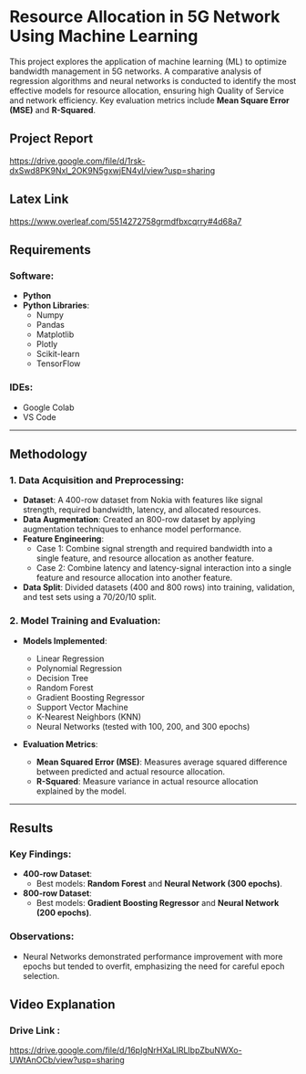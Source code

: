 # Resource Allocation in 5G Network Using Machine Learning

This project explores the application of machine learning (ML) to optimize bandwidth management in 5G networks. A comparative analysis of regression algorithms and neural networks is conducted to identify the most effective models for resource allocation, ensuring high Quality of Service and network efficiency. Key evaluation metrics include **Mean Square Error (MSE)** and **R-Squared**.

## Project Report
https://drive.google.com/file/d/1rsk-dxSwd8PK9Nxl_2OK9N5gxwjEN4yl/view?usp=sharing

## Latex Link
https://www.overleaf.com/5514272758grmdfbxcqrry#4d68a7

## Requirements

### Software:
- **Python**  
- **Python Libraries**:
  - Numpy  
  - Pandas  
  - Matplotlib  
  - Plotly  
  - Scikit-learn  
  - TensorFlow  

### IDEs:  
- Google Colab  
- VS Code  

---

## Methodology

### 1. Data Acquisition and Preprocessing:
- **Dataset**: A 400-row dataset from Nokia with features like signal strength, required bandwidth, latency, and allocated resources.
- **Data Augmentation**: Created an 800-row dataset by applying augmentation techniques to enhance model performance.
- **Feature Engineering**:  
  - Case 1: Combine signal strength and required bandwidth into a single feature, and resource allocation as another feature.  
  - Case 2: Combine latency and latency-signal interaction into a single feature and resource allocation into another feature.  
- **Data Split**: Divided datasets (400 and 800 rows) into training, validation, and test sets using a 70/20/10 split.

### 2. Model Training and Evaluation:
- **Models Implemented**:  
  - Linear Regression  
  - Polynomial Regression  
  - Decision Tree  
  - Random Forest  
  - Gradient Boosting Regressor  
  - Support Vector Machine  
  - K-Nearest Neighbors (KNN)  
  - Neural Networks (tested with 100, 200, and 300 epochs)  

- **Evaluation Metrics**:  
  - **Mean Squared Error (MSE)**: Measures average squared difference between predicted and actual resource allocation.  
  - **R-Squared**: Measure variance in actual resource allocation explained by the model.  

---

## Results

### Key Findings:
- **400-row Dataset**:  
  - Best models: **Random Forest** and **Neural Network (300 epochs)**.  
- **800-row Dataset**:  
  - Best models: **Gradient Boosting Regressor** and **Neural Network (200 epochs)**.  

### Observations:
- Neural Networks demonstrated performance improvement with more epochs but tended to overfit, emphasizing the need for careful epoch selection.

## Video Explanation
### Drive Link : 
https://drive.google.com/file/d/16pIgNrHXaLlRLIbpZbuNWXo-UWtAnOCb/view?usp=sharing

